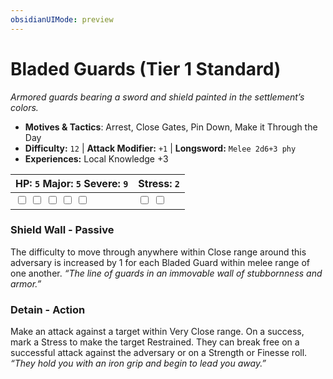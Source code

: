 ```yaml
---
obsidianUIMode: preview
---
```

# Bladed Guards (Tier 1 Standard)

*Armored guards bearing a sword and shield painted in the settlement’s colors.*

- **Motives & Tactics**: Arrest, Close Gates, Pin Down, Make it Through the Day
- **Difficulty:** `12` | **Attack Modifier:** `+1` | **Longsword:** `Melee 2d6+3 phy`
- **Experiences:** Local Knowledge +3

| HP: `5` Major: `5` Severe: `9` | Stress: `2` |
|--|--|
|  <input type="checkbox" unchecked id="59cdbc4b"> <input type="checkbox" unchecked id="f227c193"> <input type="checkbox" unchecked id="2ecd43c5"> <input type="checkbox" unchecked id="15e33755"> <input type="checkbox" unchecked id="6ac4c1db"> |  <input type="checkbox" unchecked id="585ae6cf"> <input type="checkbox" unchecked id="f170ba5f"> |

### Shield Wall - Passive

The difficulty to move through anywhere within Close range around this adversary is increased by 1 for each Bladed Guard within melee range of one another. *“The line of guards in an immovable wall of stubbornness and armor.”*

### Detain - Action

Make an attack against a target within Very Close range. On a success, mark a Stress to make the target Restrained. They can break free on a successful attack against the adversary or on a Strength or Finesse roll. *“They hold you with an iron grip and begin to lead you away.”*



